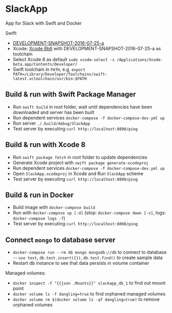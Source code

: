 # SlackApp
App for Slack with Swift and Docker

Swift:
- [DEVELOPMENT-SNAPSHOT-2016-07-25-a](https://swift.org/builds/development/xcode/swift-DEVELOPMENT-SNAPSHOT-2016-07-25-a/swift-DEVELOPMENT-SNAPSHOT-2016-07-25-a-osx.pkg)
- Xcode: [Xcode 8b6](https://developer.apple.com/download/) with DEVELOPMENT-SNAPSHOT-2016-07-25-a as toolchain
- Select Xcode 8 as default `sudo xcode-select -s /Applications/Xcode-beta.app/Contents/Developer/`
- Swift toolchain in `PATH`, e.g. `export PATH=/Library/Developer/Toolchains/swift-latest.xctoolchain/usr/bin:$PATH`

## Build & run with Swift Package Manager
- Run `swift build` in root folder, wait until dependencies have been downloaded and server has been built
- Run dependent services `docker-compose -f docker-compose-dev.yml up`
- Run server `./.build/debug/SlackApp`
- Test server by executing `curl http://localhost:8090/ping`

## Build & run with Xcode 8
- Run `swift package fetch` in root folder to update dependencies
- Generate Xcode project with `swift package generate-xcodeproj`
- Run dependent services `docker-compose -f docker-compose-dev.yml up`
- Open `SlackApp.xcodeproj` in Xcode and Run `SlackApp` scheme
- Test server by executing `curl http://localhost:8090/ping`

## Build & run in Docker
- Build image with `docker-compose build`
- Run with `docker-compose up [-d]` (stop: `docker-compose down [-v]`, logs: `docker-compose logs -f`)
- Test server by executing `curl http://localhost:8090/ping`

## Connect `mongo` to database server
- `docker-compose run --rm db mongo mongodb://db` to connect to database
-- `use test`, `db.test.insert({})`, `db.test.find()` to create sample data
- Restart db instance to see that data persists in volume container

Managed volumes:
- `docker inspect -f "{{json .Mounts}}" slackapp_db_1` to find out mount point
- `docker volume ls -f dangling=true` to find orphaned managed volumes
- `docker volume rm $(docker volume ls -qf dangling=true)` to remove orphaned volumes